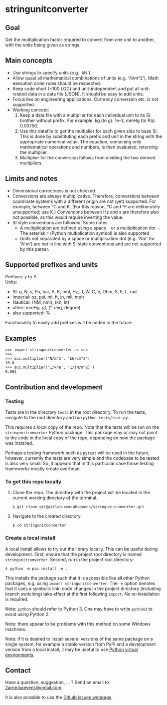 # stringunitconverter

## Goal
Get the multiplication factor
required to convert from one unit to another,
with the units being given as strings.


## Main concepts
- Use strings to specify units
  (e.g. 'kN').
- Allow quasi all mathematical combinations of units
  (e.g. 'N/m^2').
  Math execution order rules should be respected.
- Keep code short (~100 LOC) and unit-independent
  and put all unit-related data in a data file (JSON).
  It should be easy to add units.
- Focus lies on engineering applications.
  Currency conversion etc. is not supported.
- Working concept:
  1. Keep a data file with a multiplier for each individual unit
     to its SI brother without prefix.
     For example: kg (to g): 1e-3, mmHg (to Pa): 0.00750.
  2. Use this datafile to get the multiplier for each given side to base SI.
     This is done by substituting each prefix and unit in the string
     with the appropriate numerical value.
     The equation, containing only mathematical operations and numbers,
     is then evaluated, returning the multiplier.
  3. Multiplier for the conversion follows from dividing the two derived multipliers.

## Limits and notes
- Dimensional correctness is not checked.
- Conversions are always multiplicative.
  Therefore, conversions between coordinate systems with a different origin
  are not (yet) supported.
  For example, between °C and K.
  (For this reason, °C and °F are deliberately unsupported; use K.)
  Conversions between Hz and s are therefore also not possible,
  as this would require inverting the value.
- SI style conventions are followed. Some notes:
  - A multiplication are defined using a space ` ` or
    a multiplication dot `·`.
    The asterisk `*` (Python multiplication symbol) is also supported
  - Units not separated by a space or multiplication dot (e.g. 'Nm' for 'N·m')
    are not in line with SI style conventions
    and are not supported by this parser.

## Supported prefixes and units
Prefixes: y to Y.  
Units:
- SI: g, N, s, Pa, bar, A, K, mol, Hz, J, W, C, V, Ohm, S, F, L, rad
- Imperial: oz, psi, mi, ft, in, mil, mph
- Nautical: (NM, nmi), (kn, kt)
- other: mmHg, gf, (°, deg, degree)
- also supported: %


Functionality to easily add prefixes will be added in the future.


## Examples
```python3
>>> import stringunitconverter as suc
>>>
>>> suc.multiplier('N/m^2', 'kN/cm^2')
10.0
>>> suc.multiplier('1/kPa', '1/(N/m^2)')
0.001
```


## Contribution and development
### Testing
Tests are in the directory `tests`
in the root directory.
To run the tests, navigate to the root directory
and run
`python tests/test.py`.

This requires a local copy of the repo.
Note that the tests will be run on
the `stringunitconverter` Python package.
This package may or may not point to
the code in the local copy of the repo,
depending on how the package was installed.

Perhaps a testing framework such as `pytest` will be used in the future,
however, currently the tests are very simple
and the codebase to be tested is also very small.
So, it appears that in this particular case
those testing frameworks mostly create overhead.


### To get this repo locally
1. Clone the repo.
The directory with the project will be located in the current working directory of the terminal.
    ```
    $ git clone git@gitlab.com:abaeyens/stringunitconverter.git
    ```
1. Navigate to the created directory.
    ```
    $ cd stringunitconverter
    ```


### Create a local install
A local install allows to try out the library locally.
This can be useful during development.
First, ensure that the project root directory is named `stringunitconverter`.
Second, run in the project root directory:
```
$ python -m pip install -e .
```
This installs the package such that it is accessible
like all other Python packages, e.g. using `import stringunitconverter`.
The `-e` option denotes that it uses a symbolic link:
code changes in the project directory (including branch switching)
take effect at the first following `import`.
No re-installation is required.

Note: `python` should refer to Python 3.
One may have to write `python3` to avoid using Python 2. 

Note: there appear to be problems with this method on some Windows machines.

Note: if it is desired to install several versions of the same package on a single system,
for example a stable version from PyPi
and a development version from a local install,
it may be useful to use
[Python virtual environments](https://docs.python.org/3/tutorial/venv.html).


## Contact
Have a question, suggestion, ... ? Send an email to
[2arne.baeyens@gmail.com](mailto:2arne.baeyens@gmail.com).

It is also possible to use the [GitLab issues webpage](https://gitlab.com/abaeyens/stringunitconverter/-/issues).
